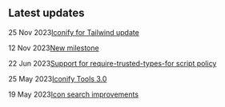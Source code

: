 <!-- DO NOT EDIT THIS COMPONENT IT IS AUTOGENERATED -->
## Latest updates

<div class="latest-news">
<p><span>25 Nov 2023</span><a href="/news/2023.html#tailwind-scale">Iconify for Tailwind update</a></p>
<p><span>12 Nov 2023</span><a href="/news/2023.html#new-milestone">New milestone</a></p>
<p><span>22 Jun 2023</span><a href="/news/2023.html#require-trusted-types-for">Support for require-trusted-types-for script policy</a></p>
<p><span>25 May 2023</span><a href="/news/2023.html#tools3">Iconify Tools 3.0</a></p>
<p><span>19 May 2023</span><a href="/news/2023.html#api-302">Icon search improvements</a></p>
</div>
